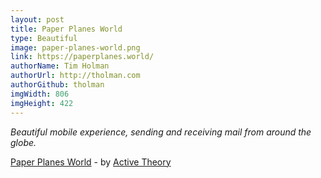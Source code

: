 ```yaml
---
layout: post
title: Paper Planes World
type: Beautiful
image: paper-planes-world.png
link: https://paperplanes.world/
authorName: Tim Holman
authorUrl: http://tholman.com
authorGithub: tholman
imgWidth: 806
imgHeight: 422
---
```


_Beautiful mobile experience, sending and receiving mail from around the globe._

[Paper Planes World](https://paperplanes.world/) - by [Active Theory](https://activetheory.net/)
